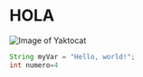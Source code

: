 # HOLA
![Image of Yaktocat](https://octodex.github.com/images/yaktocat.png)
``` java
String myVar = "Hello, world!";
int numero=4
```
